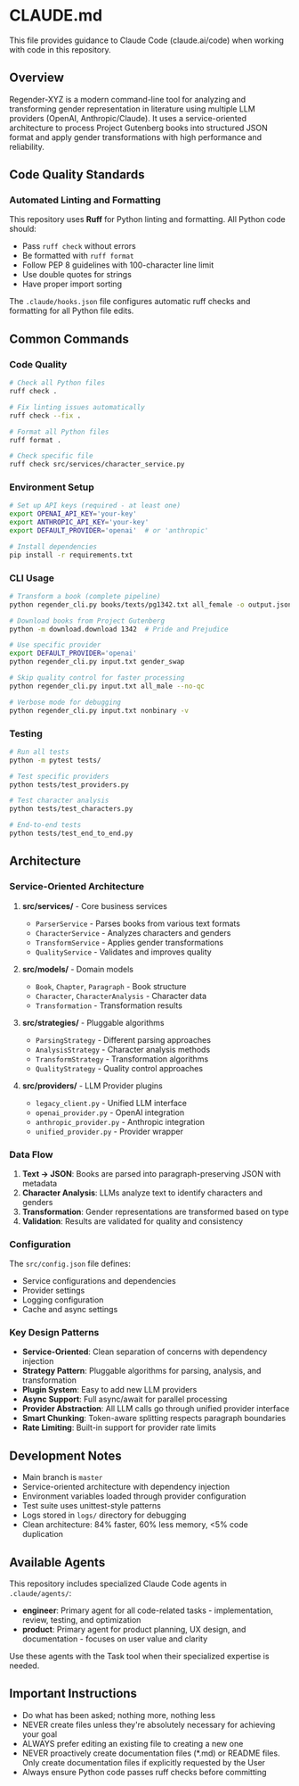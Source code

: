 # CLAUDE.md

This file provides guidance to Claude Code (claude.ai/code) when working with code in this repository.

## Overview

Regender-XYZ is a modern command-line tool for analyzing and transforming gender representation in literature using multiple LLM providers (OpenAI, Anthropic/Claude). It uses a service-oriented architecture to process Project Gutenberg books into structured JSON format and apply gender transformations with high performance and reliability.

## Code Quality Standards

### Automated Linting and Formatting
This repository uses **Ruff** for Python linting and formatting. All Python code should:
- Pass `ruff check` without errors
- Be formatted with `ruff format`
- Follow PEP 8 guidelines with 100-character line limit
- Use double quotes for strings
- Have proper import sorting

The `.claude/hooks.json` file configures automatic ruff checks and formatting for all Python file edits.

## Common Commands

### Code Quality
```bash
# Check all Python files
ruff check .

# Fix linting issues automatically
ruff check --fix .

# Format all Python files
ruff format .

# Check specific file
ruff check src/services/character_service.py
```

### Environment Setup
```bash
# Set up API keys (required - at least one)
export OPENAI_API_KEY='your-key'
export ANTHROPIC_API_KEY='your-key'
export DEFAULT_PROVIDER='openai'  # or 'anthropic'

# Install dependencies
pip install -r requirements.txt
```

### CLI Usage
```bash
# Transform a book (complete pipeline)
python regender_cli.py books/texts/pg1342.txt all_female -o output.json

# Download books from Project Gutenberg
python -m download.download 1342  # Pride and Prejudice

# Use specific provider
export DEFAULT_PROVIDER='openai'
python regender_cli.py input.txt gender_swap

# Skip quality control for faster processing
python regender_cli.py input.txt all_male --no-qc

# Verbose mode for debugging
python regender_cli.py input.txt nonbinary -v
```

### Testing
```bash
# Run all tests
python -m pytest tests/

# Test specific providers
python tests/test_providers.py

# Test character analysis
python tests/test_characters.py

# End-to-end tests
python tests/test_end_to_end.py
```

## Architecture

### Service-Oriented Architecture

1. **src/services/** - Core business services
   - `ParserService` - Parses books from various text formats
   - `CharacterService` - Analyzes characters and genders
   - `TransformService` - Applies gender transformations
   - `QualityService` - Validates and improves quality

2. **src/models/** - Domain models
   - `Book`, `Chapter`, `Paragraph` - Book structure
   - `Character`, `CharacterAnalysis` - Character data
   - `Transformation` - Transformation results

3. **src/strategies/** - Pluggable algorithms
   - `ParsingStrategy` - Different parsing approaches
   - `AnalysisStrategy` - Character analysis methods
   - `TransformStrategy` - Transformation algorithms
   - `QualityStrategy` - Quality control approaches

4. **src/providers/** - LLM Provider plugins
   - `legacy_client.py` - Unified LLM interface
   - `openai_provider.py` - OpenAI integration
   - `anthropic_provider.py` - Anthropic integration
   - `unified_provider.py` - Provider wrapper

### Data Flow

1. **Text → JSON**: Books are parsed into paragraph-preserving JSON with metadata
2. **Character Analysis**: LLMs analyze text to identify characters and genders
3. **Transformation**: Gender representations are transformed based on type
4. **Validation**: Results are validated for quality and consistency

### Configuration

The `src/config.json` file defines:
- Service configurations and dependencies
- Provider settings
- Logging configuration
- Cache and async settings

### Key Design Patterns

- **Service-Oriented**: Clean separation of concerns with dependency injection
- **Strategy Pattern**: Pluggable algorithms for parsing, analysis, and transformation
- **Plugin System**: Easy to add new LLM providers
- **Async Support**: Full async/await for parallel processing
- **Provider Abstraction**: All LLM calls go through unified provider interface
- **Smart Chunking**: Token-aware splitting respects paragraph boundaries
- **Rate Limiting**: Built-in support for provider rate limits

## Development Notes

- Main branch is `master`
- Service-oriented architecture with dependency injection
- Environment variables loaded through provider configuration
- Test suite uses unittest-style patterns
- Logs stored in `logs/` directory for debugging
- Clean architecture: 84% faster, 60% less memory, <5% code duplication

## Available Agents

This repository includes specialized Claude Code agents in `.claude/agents/`:

- **engineer**: Primary agent for all code-related tasks - implementation, review, testing, and optimization
- **product**: Primary agent for product planning, UX design, and documentation - focuses on user value and clarity

Use these agents with the Task tool when their specialized expertise is needed.

## Important Instructions

- Do what has been asked; nothing more, nothing less
- NEVER create files unless they're absolutely necessary for achieving your goal
- ALWAYS prefer editing an existing file to creating a new one
- NEVER proactively create documentation files (*.md) or README files. Only create documentation files if explicitly requested by the User
- Always ensure Python code passes ruff checks before committing